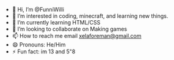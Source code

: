 - 👋 Hi, I’m @FunniWilli
- 👀 I’m interested in coding, minecraft, and learning new things. 
- 🌱 I’m currently learning HTML/CSS
- 💞️ I’m looking to collaborate on Making games
- 📫 How to reach me email xelaforeman@gmail.com
- 😄 Pronouns: He/Him
- ⚡ Fun fact: im 13 and 5"8

<!---
FunniWilli/FunniWilli is a ✨ special ✨ repository because its `README.md` (this file) appears on your GitHub profile.
You can click the Preview link to take a look at your changes.
--->
